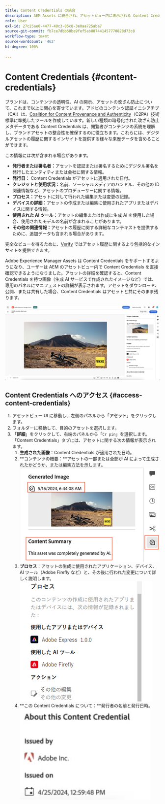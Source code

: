 ```yaml
---
title: Content Credentials の統合
description: AEM Assets に統合され、アセットビュー内に表示される Content Credentials を使用すると、アセットの作成方法や作成に関わったユーザーなど、アセットの履歴に関するコンテキストを提供できます。デジタルコンテンツの栄養ラベルと同様に、Content Credentials は透明性を高め、オーディエンスとの信頼関係を構築するのに役立ちます。
role: User
exl-id: 27c25ae0-4477-40c3-85c8-3e0aa725aba7
source-git-commit: fb7ce7dbb58be9fef5ab087441457770828d73c8
workflow-type: tm+mt
source-wordcount: '462'
ht-degree: 100%

---
```


# Content Credentials {#content-credentials}

ブランドは、コンテンツの透明性、AI の開示、アセットの改ざん防止について、これまで以上に関心を寄せています。アドビのコンテンツ認証イニシアチブ（CAI）は、[Coalition for Content Provenance and Authenticity](https://c2pa.org/specifications/specifications/1.1/specs/C2PA_Specification.html#_trust_model)（C2PA）技術標準に準拠したツールを作成しています。新しい種類の暗号化された改ざん防止メタデータである Content Credentials は、閲覧者がコンテンツの系統を理解し、ブランドアセットの整合性を確保するのに役立ちます。これらには、デジタルアセットの履歴に関するインサイトを提供する様々な来歴データを含めることができます。

この情報には次が含まれる場合があります。

* **発行者または署名者：**&#x200B;アセットを認証または署名するためにデジタル署名を発行したエンティティまたは会社に関する情報。
* **発行日：** Content Credentials がアセットに適用された日付。
* **クレジットと使用状況：**&#x200B;名前、ソーシャルメディアのハンドル、その他の ID 関連情報など、アセットのプロデューサーに関する情報。
* **プロセス：**&#x200B;アセットに対して行われた編集または変更の記録。
* **デバイスの詳細：**&#x200B;アセットの作成または編集に使用されたアプリまたはデバイスに関する情報。
* **使用された AI ツール：**&#x200B;アセットの編集または作成に生成 AI を使用した場合、使用されたモデルの名前が含まれることがあります。
* **その他の関連情報：**&#x200B;アセットの履歴に関する詳細なコンテキストを提供するために、追加データも含まれる場合があります。

完全なビューを得るために、[Verify](https://contentcredentials.org/verify) ではアセット履歴に関するより包括的なインサイトを提供できます。

Adobe Experience Manager Assets は Content Credentials をサポートするようになり、ユーザーは AEM のアセットビュー内で Content Credentials を直接確認できるようになりました。アセットの詳細を確認すると、Content Credentials を持つ画像（生成 AI サービスで作成されたイメージなど）では、専用のパネルにマニフェストの詳細が表示されます。アセットをダウンロード、公開、または共有した場合、Content Credentials はアセットと共にそのまま残ります。

![アセット](/help/assets/assets/content-credentials.png)

## Content Credentials へのアクセス {#access-content-credentials}

1. アセットビュー UI に移動し、左側のパネルから「**アセット**」をクリックします。
1. フォルダーに移動して、目的のアセットを選択します。
1. 「**詳細**」をクリックして、右端のパネルから「`Cr pin`」を選択します。「Content Credentials」タブには、アセットに関する次の情報が表示されます。
   1. **生成された画像**：Content Credentials が適用された日時。
   1. **コンテンツの概要：**アセットの一部または全部が AI によって生成されたかどうか、または編集方法を示します。
      ![Content Credentials](/help/assets/assets/content-credentials1.png)
   1. **プロセス**：アセットの生成に使用されたアプリケーション、デバイス、AI ツール（Adobe Firefly など）と、その後に行われた変更について詳しく説明します。
      ![プロセス](/help/assets/assets/CR-Process.png)
   1. **この Content Credentials について：**発行者の名前と発行日時。
      ![発行者](/help/assets/assets/CR-issuer.png)
